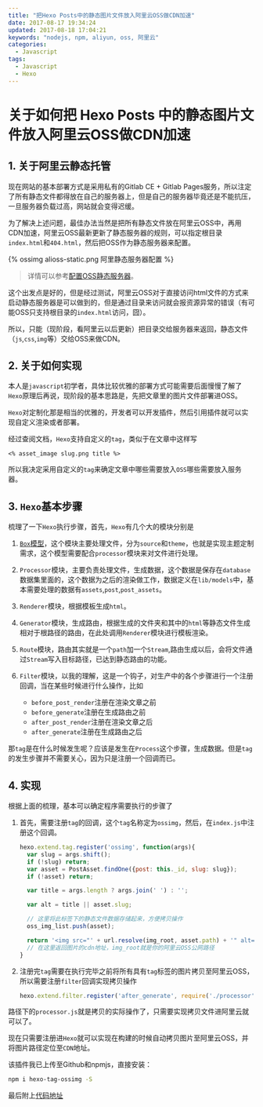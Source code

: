 ```yaml
---
title: "把Hexo Posts中的静态图片文件放入阿里云OSS做CDN加速"
date: 2017-08-17 19:34:24
updated: 2017-08-18 17:04:21
keywords: "nodejs, npm, aliyun, oss, 阿里云"
categories:
  - Javascript
tags:
  - Javascript
  - Hexo
---
```

# 关于如何把 **Hexo Posts** 中的静态图片文件放入阿里云OSS做CDN加速

## 1. 关于阿里云静态托管

现在网站的基本部署方式是采用私有的Gitlab CE + Gitlab Pages服务，所以注定了所有静态文件都得放在自己的服务器上，但是自己的服务器毕竟还是不能抗压，一旦服务器负载过高，网站就会变得迟缓。

为了解决上述问题，最佳办法当然是把所有静态文件放在阿里云OSS中，再用CDN加速，阿里云OSS最新更新了静态服务器的规则，可以指定根目录`index.html`和`404.html`，然后把OSS作为静态服务器来配置。

{% ossimg alioss-static.png 阿里静态服务器配置 %}

> 详情可以参考[配置OSS静态服务器](https://help.aliyun.com/document_detail/31872.html?spm=5176.8466029.static-page-info-block.1.2fa3fba4IEWYNn)。

这个出发点是好的，但是经过测试，阿里云OSS对于直接访问html文件的方式来启动静态服务器是可以做到的，但是通过目录来访问就会报资源异常的错误（有可能OSS只支持根目录的`index.html`访问，囧）。

所以，只能（现阶段，看阿里云以后更新）把目录交给服务器来返回，静态文件（`js`,`css`,`img`等）交给OSS来做CDN。

## 2. 关于如何实现

本人是`javascript`初学者，具体比较优雅的部署方式可能需要后面慢慢了解了`Hexo`原理后再说，现阶段的基本思路是，先把文章里的图片文件部署进OSS。

`Hexo`对定制化那是相当的优雅的，开发者可以开发插件，然后引用插件就可以实现自定义渲染或者部署。

经过查阅文档，`Hexo`支持自定义的`tag`，类似于在文章中这样写

```swig
<% asset_image slug.png title %>
```

所以我决定采用自定义的`tag`来确定文章中哪些需要放入`OSS`哪些需要放入服务器。

## 3. `Hexo`基本步骤

梳理了一下`Hexo`执行步骤，首先，`Hexo`有几个大的模块分别是

1. [`Box`模型](https://hexo.io/zh-cn/api/box.html)，这个模块主要处理文件，分为`source`和`theme`，也就是实现主题定制需求，这个模型需要配合`processor`模块来对文件进行处理。

1. `Processor`模块，主要负责处理文件，生成数据，这个数据是保存在`database`数据集里面的，这个数据为之后的渲染做工作，数据定义在`lib/models`中，基本需要处理的数据有`assets`,`post`,`post_assets`。

1. `Renderer`模块，根据模板生成`html`。

1. `Generator`模块，生成路由，根据生成的文件夹和其中的`html`等静态文件生成相对于根路径的路由，在此处调用`Renderer`模块进行模板渲染。

1. `Route`模块，路由其实就是一个`path`加一个`Stream`,路由生成以后，会将文件通过`Stream`写入目标路径，已达到静态路由的功能。

1. `Filter`模块，以我的理解，这是一个钩子，对生产中的各个步骤进行一个注册回调，当在某些时候进行什么操作，比如
    * `before_post_render`注册在渲染文章之前
    * `before_generate`注册在生成路由之前
    * `after_post_render`注册在渲染文章之后
    * `after_generate`注册在生成路由之后

那`tag`是在什么时候发生呢？应该是发生在`Process`这个步骤，生成数据。但是`tag`的发生步骤并不需要关心，因为只是注册一个回调而已。

## 4. 实现

根据上面的梳理，基本可以确定程序需要执行的步骤了

1. 首先，需要注册`tag`的回调，这个`tag`名称定为`ossimg`，然后，在`index.js`中注册这个回调。

    ```JavaScript
    hexo.extend.tag.register('ossimg', function(args){
      var slug = args.shift();
      if (!slug) return; 
      var asset = PostAsset.findOne({post: this._id, slug: slug});
      if (!asset) return;

      var title = args.length ? args.join(' ') : '';

      var alt = title || asset.slug;

      // 这里将此标签下的静态文件数据存储起来，方便拷贝操作 
      oss_img_list.push(asset);

      return '<img src="' + url.resolve(img_root, asset.path) + '" alt="' + alt + '" title="' + title + '">';
      // 在这里返回图片的cdn地址，img_root就是你的阿里云OSS公网路径
    }
    ```

1. 注册完`tag`需要在执行完毕之前将所有具有`tag`标签的图片拷贝至阿里云OSS，所以需要注册`filter`回调实现拷贝操作

    ```JavaScript
    hexo.extend.filter.register('after_generate', require('./processor')(hexo, oss_img_list) ); // 这里将oss_img_list传入，方便指定哪些需要拷贝
    ```

路径下的`processor.js`就是拷贝的实际操作了，只需要实现拷贝文件进阿里云就可以了。

现在只需要注册进`Hexo`就可以实现在构建的时候自动拷贝图片至阿里云OSS，并将图片路径定位至`CDN`地址。

该插件我已上传至Github和npmjs，直接安装：

```Bash
npm i hexo-tag-ossimg -S
```

最后附上[代码地址](https://github.com/chenxuefei-pp/hexo-tag-ossimg)